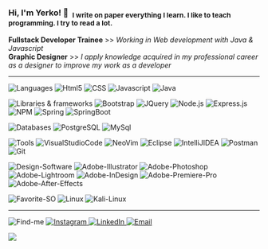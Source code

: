 ### Hi, I'm Yerko! 🤘 &nbsp;<sub>I write on paper everything I learn. I like to teach programming. I try to read a lot.</sub>

**Fullstack Developer Trainee** >> _Working in Web development with Java & Javascript_ <br>
**Graphic Designer** >> _I apply knowledge acquired in my professional career as a designer to improve my work as a developer_
<hr>

![Languages](https://img.shields.io/static/v1?label=&message=Languages:&color=111&style=flat)
![Html5](https://img.shields.io/static/v1?logo=HTML5&label=&message=HTML5&color=565656&logoColor=white&style=flat)
![CSS](https://img.shields.io/static/v1?logo=CSS3&label=&message=CSS&color=565656&logoColor=white&style=flat)
![Javascript](https://img.shields.io/static/v1?logo=JavaScript&label=&message=JavaScript&color=565656&logoColor=white&style=flat)
![Java](https://img.shields.io/static/v1?logo=JAVA&label=&message=☕-JAVA&color=565656&logoColor=white&style=flat)  

![Libraries & frameworks](https://img.shields.io/static/v1?label=&message=Libraries-Frameworks:&color=111&style=flat)
![Bootstrap](https://img.shields.io/static/v1?logo=Bootstrap&label=&message=Bootstrap&color=565656&logoColor=white&style=flat)
![JQuery](https://img.shields.io/static/v1?logo=JQuery&label=&message=JQuery&color=565656&logoColor=white&style=flat)
![Node.js](https://img.shields.io/static/v1?logo=Node.js&label=&message=Node.js&color=565656&logoColor=white&style=flat)
![Express.js](https://img.shields.io/static/v1?logo=Express&label=&message=Express.js&color=565656&logoColor=white&style=flat)
![NPM](https://img.shields.io/static/v1?logo=npm&label=&message=NPM&color=565656&logoColor=white&style=flat)
![Spring](https://img.shields.io/static/v1?logo=Spring&label=&message=Spring&color=565656&logoColor=white&style=flat)
![SpringBoot](https://img.shields.io/static/v1?logo=SpringBoot&label=&message=Spring-Boot&color=565656&logoColor=white&style=flat)

![Databases](https://img.shields.io/static/v1?label=&message=Databases:&color=111&style=flat)
![PostgreSQL](https://img.shields.io/static/v1?logo=PostgreSQL&label=&message=PostgreSQL&color=565656&logoColor=white&style=flat)
![MySql](https://img.shields.io/static/v1?logo=MySQL&label=&message=MySQL&color=565656&logoColor=white&style=flat)

![Tools](https://img.shields.io/static/v1?label=&message=Tools:&color=111&style=flat)
![VisualStudioCode](https://img.shields.io/static/v1?logo=VisualStudioCode&label=&message=VSCode&color=565656&logoColor=white&style=flat)
![NeoVim](https://img.shields.io/static/v1?logo=Neovim&label=&message=NeoVim&color=565656&logoColor=white&style=flat)
![Eclipse](https://img.shields.io/static/v1?logo=EclipseIDE&label=&message=EclipseIDE&color=565656&logoColor=white&style=flat)
![IntelliJIDEA](https://img.shields.io/static/v1?logo=IntelliJIDEA&label=&message=IntelliJ-IDEA-CE&color=565656&logoColor=white&style=flat)
![Postman](https://img.shields.io/static/v1?logo=Postman&label=&message=Postman&color=565656&logoColor=white&style=flat)
![Git](https://img.shields.io/static/v1?logo=Git&label=&message=Git&color=565656&logoColor=white&style=flat)

![Design-Software](https://img.shields.io/static/v1?label=&message=Design-Software:&color=111&style=flat)
![Adobe-Illustrator](https://img.shields.io/static/v1?logo=AdobeIllustrator&label=&message=Adobe-Illustrator&color=565656&logoColor=white&style=flat)
![Adobe-Photoshop](https://img.shields.io/static/v1?logo=AdobePhotoshop&label=&message=Adobe-Photoshop&color=565656&logoColor=white&style=flat)
![Adobe-Lightroom](https://img.shields.io/static/v1?logo=AdobeLightroom&label=&message=Adobe-Lightroom&color=565656&logoColor=white&style=flat)
![Adobe-InDesign](https://img.shields.io/static/v1?logo=AdobeInDesign&label=&message=Adobe-InDesign&color=565656&logoColor=white&style=flat)
![Adobe-Premiere-Pro](https://img.shields.io/static/v1?logo=AdobePremierePro&label=&message=Adobe-Premiere-Pro&color=565656&logoColor=white&style=flat)
![Adobe-After-Effects](https://img.shields.io/static/v1?logo=AdobeAfterEffects&label=&message=Adobe-After-Effects&color=565656&logoColor=white&style=flat)

![Favorite-SO](https://img.shields.io/static/v1?logo=&label=&message=♥-Favorite-SO:&color=111&logoColor=white&style=flat)
![Linux](https://img.shields.io/static/v1?logo=Linux&label=&message=Linux&color=565656&logoColor=white&style=flat)
![Kali-Linux](https://img.shields.io/static/v1?logo=KaliLinux&label=&message=Kali-Linux&color=565656&logoColor=white&style=flat)

<hr>

![Find-me](https://img.shields.io/static/v1?logo=&label=&message=🔎-Find-me:&color=111&logoColor=white&style=flat)
<a href="www.instagram.com/yerkocodes" target="_blank">
![Instagram](https://img.shields.io/static/v1?logo=Instagram&label=&message=Instagram&color=cc2d88&logoColor=white&style=flat)
</a>
<a href="www.linkedin.com/in/yerkocortesbaeza" target="_blank">
![LinkedIn](https://img.shields.io/static/v1?logo=LinkedIn&label=&message=LinkedIn&color=blue&logoColor=white&style=flat)
</a>
<a href="mailto:holayerkocodes@gmail.com?Subject=" target="_blank">
![Email](https://img.shields.io/static/v1?logo=Gmail&label=Email&labelColor=bb001b&message=holayerkocodes@gmail.com&color=ea4335&logoColor=white&style=flat)
</a>

<object data="https://img.shields.io/badge/Github-Youtube-red?link=http://Github.com&link=http://youtube.com&logo=Github"></object>
<a href="https://stackoverflow.com/questions/66716288/embedding-shields-io-badge-html-in-github-readme-rst"><img src="https://img.shields.io/static/v1?label=Question&message=Unanswered&color=lightgrey&link=https://stackoverflow.com" /></a>
